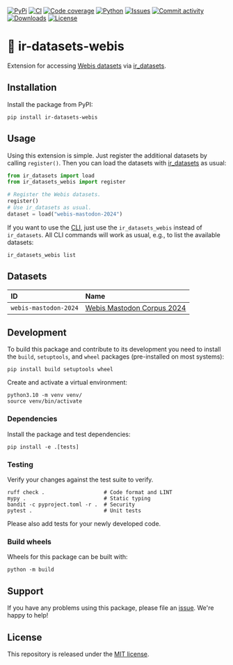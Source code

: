 [![PyPi](https://img.shields.io/pypi/v/ir-datasets-webis?style=flat-square)](https://pypi.org/project/ir-datasets-webis/)
[![CI](https://img.shields.io/github/actions/workflow/status/janheinrichmerker/ir-datasets-webis/ci.yml?branch=main&style=flat-square)](https://github.com/janheinrichmerker/ir-datasets-webis/actions/workflows/ci.yml)
[![Code coverage](https://img.shields.io/codecov/c/github/janheinrichmerker/ir-datasets-webis?style=flat-square)](https://codecov.io/github/janheinrichmerker/ir-datasets-webis/)
[![Python](https://img.shields.io/pypi/pyversions/ir-datasets-webis?style=flat-square)](https://pypi.org/project/ir-datasets-webis/)
[![Issues](https://img.shields.io/github/issues/janheinrichmerker/ir-datasets-webis?style=flat-square)](https://github.com/janheinrichmerker/ir-datasets-webis/issues)
[![Commit activity](https://img.shields.io/github/commit-activity/m/janheinrichmerker/ir-datasets-webis?style=flat-square)](https://github.com/janheinrichmerker/ir-datasets-webis/commits)
[![Downloads](https://img.shields.io/pypi/dm/ir-datasets-webis?style=flat-square)](https://pypi.org/project/ir-datasets-webis/)
[![License](https://img.shields.io/github/license/janheinrichmerker/ir-datasets-webis?style=flat-square)](LICENSE)

# 💾 ir-datasets-webis

Extension for accessing [Webis datasets](https://webis.de/data.html) via [ir_datasets](https://ir-datasets.com/).

## Installation

Install the package from PyPI:

```shell
pip install ir-datasets-webis
```

## Usage

Using this extension is simple. Just register the additional datasets by calling `register()`. Then you can load the datasets with [ir_datasets](https://ir-datasets.com/python.html) as usual:

```python
from ir_datasets import load
from ir_datasets_webis import register

# Register the Webis datasets.
register()
# Use ir_datasets as usual.
dataset = load("webis-mastodon-2024")
```

If you want to use the [CLI](https://ir-datasets.com/cli.html), just use the `ir_datasets_webis` instead of `ir_datasets`. All CLI commands will work as usual, e.g., to list the available datasets:

```shell
ir_datasets_webis list
```

## Datasets

| ID | Name |
|:--|:--|
| `webis-mastodon-2024` | [Webis Mastodon Corpus 2024](https://webis.de/publications.html?q=mastodon#wiegmann_2024a) |

## Development

To build this package and contribute to its development you need to install the `build`, `setuptools`, and `wheel` packages (pre-installed on most systems):

```shell
pip install build setuptools wheel
```

Create and activate a virtual environment:

```shell
python3.10 -m venv venv/
source venv/bin/activate
```

### Dependencies

Install the package and test dependencies:

```shell
pip install -e .[tests]
```

### Testing

Verify your changes against the test suite to verify.

```shell
ruff check .                   # Code format and LINT
mypy .                         # Static typing
bandit -c pyproject.toml -r .  # Security
pytest .                       # Unit tests
```

Please also add tests for your newly developed code.

### Build wheels

Wheels for this package can be built with:

```shell
python -m build
```

## Support

If you have any problems using this package, please file an [issue](https://github.com/janheinrichmerker/ir-datasets-webis/issues/new).
We're happy to help!

## License

This repository is released under the [MIT license](LICENSE).

